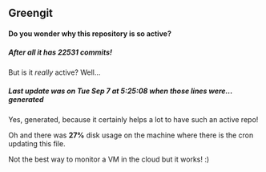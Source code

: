 ## Greengit

#### Do you wonder why this repository is so active?

##### After all it has 22531 commits!

But is it *really* active? Well...

##### Last update was on Tue Sep 7 at 5:25:08 when those lines were... generated

Yes, generated, because it certainly helps a lot to have such an active repo!

Oh and there was **27%** disk usage on the machine
where there is the cron updating this file.

Not the best way to monitor a VM in the cloud but it works! :)
